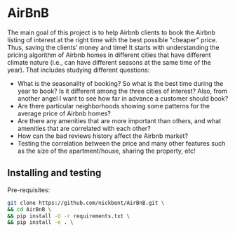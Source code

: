 # AirBnB

The main goal of this project is to help Airbnb clients to book the Airbnb listing of interest at the right time with the best possible "cheaper" price. Thus, saving the clients’ money and time!
It starts with understanding the pricing algorithm of Airbnb homes in different cities that have different climate nature (i.e., can have different seasons at the same time of the year). That includes studying different questions: 
- What is the seasonality of booking? So what is the best time during the year to book? Is it different among the three cities of interest? Also, from another angel I want to see how far in advance a customer should book?
- Are there particular neighborhoods showing some patterns for the average price of Airbnb homes?
- Are there any amenities that are more important than others, and what amenities that are correlated with each other?
- How can the bad reviews history affect the Airbnb market?
- Testing the correlation between the price and many other features such as the size of the apartment/house, sharing the property, etc!


## Installing and testing

Pre-requisites:

```bash
git clone https://github.com/nickbent/AirBnB.git \
&& cd AirBnB \
&& pip install -U -r requirements.txt \
&& pip install -e . \
```
